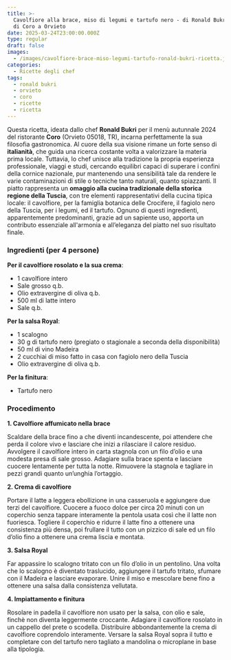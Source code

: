 ```yaml
---
title: >-
  Cavolfiore alla brace, miso di legumi e tartufo nero - di Ronald Bukri, chef
  di Coro a Orvieto
date: 2025-03-24T23:00:00.000Z
type: regular
draft: false
images:
  - /images/cavolfiore-brace-miso-legumi-tartufo-ronald-bukri-ricetta.jpg
categories:
  - Ricette degli chef
tags:
  - ronald bukri
  - orvieto
  - coro
  - ricette
  - ricetta
---
```


Questa ricetta, ideata dallo chef **Ronald Bukri** per il menù autunnale 2024 del ristorante **Coro** (Orvieto 05018, TR), incarna perfettamente la sua filosofia gastronomica. Al cuore della sua visione rimane un forte senso di **italianità**, che guida una ricerca costante volta a valorizzare la materia prima locale. Tuttavia, lo chef unisce alla tradizione la propria esperienza professionale, viaggi e studi, cercando equilibri capaci di superare i confini della cornice nazionale, pur mantenendo una sensibilità tale da rendere le varie contaminazioni di stile o tecniche tanto naturali, quanto spiazzanti. Il piatto rappresenta un **omaggio alla cucina tradizionale della storica regione della Tuscia**, con tre elementi rappresentativi della cucina tipica locale: il cavolfiore, per la famiglia botanica delle Crocifere, il fagiolo nero della Tuscia, per i legumi, ed il tartufo. Ognuno di questi ingredienti, apparentemente predominanti, grazie ad un sapiente uso, apporta un contributo essenziale all'armonia e all’eleganza del piatto nel suo risultato finale.

### Ingredienti (per 4 persone)

**Per il cavolfiore rosolato e la sua crema**:

* 1 cavolfiore intero
* Sale grosso q.b.
* Olio extravergine di oliva q.b.
* 500 ml di latte intero
* Sale q.b.

**Per la salsa Royal**:

* 1 scalogno
* 30 g di tartufo nero (pregiato o stagionale a seconda della disponibilità)
* 50 ml di vino Madeira
* 2 cucchiai di miso fatto in casa con fagiolo nero della Tuscia
* Olio extravergine di oliva q.b.

**Per la finitura**:

* Tartufo nero

### Procedimento

**1. Cavolfiore affumicato nella brace**

Scaldare della brace fino a che diventi incandescente, poi attendere che perda il colore vivo e lasciare che inizi a rilasciare il calore residuo. Avvolgere il cavolfiore intero in carta stagnola con un filo d’olio e una modesta presa di sale grosso. Adagiare sulla brace spenta e lasciare cuocere lentamente per tutta la notte. Rimuovere la stagnola e tagliare in pezzi grandi quanto un’unghia l’ortaggio.

**2. Crema di cavolfiore**

Portare il latte a leggera ebollizione in una casseruola e aggiungere due terzi del cavolfiore. Cuocere a fuoco dolce per circa 20 minuti con un coperchio senza tappare interamente la pentola usata così che il latte non fuoriesca. Togliere il coperchio e ridurre il latte fino a ottenere una consistenza più densa, poi frullare il tutto con un pizzico di sale ed un filo d’olio fino a ottenere una crema liscia e montata.

**3. Salsa Royal**

Far appassire lo scalogno tritato con un filo d’olio in un pentolino. Una volta che lo scalogno è diventato traslucido, aggiungere il tartufo tritato, sfumare con il Madeira e lasciare evaporare. Unire il miso e mescolare bene fino a ottenere una salsa dalla consistenza vellutata.

**4. Impiattamento e finitura**

Rosolare in padella il cavolfiore non usato per la salsa, con olio e sale, finchè non diventa leggermente croccante. Adagiare il cavolfiore rosolato in un cappello del prete o scodella. Distribuire abbondantemente la crema di cavolfiore coprendolo interamente. Versare la salsa Royal sopra il tutto e completare con del tartufo nero tagliato a mandolina o microplane in base alla tipologia.
